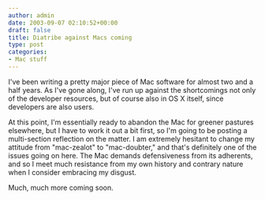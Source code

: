 ```yaml
---
author: admin
date: 2003-09-07 02:10:52+00:00
draft: false
title: Diatribe against Macs coming
type: post
categories:
- Mac stuff
---
```


I've been writing a pretty major piece of Mac software for almost two and a half years. As I've gone along, I've run up against the shortcomings not only of the developer resources, but of course also in OS X itself, since developers are also users.

At this point, I'm essentially ready to abandon the Mac for greener pastures elsewhere, but I have to work it out a bit first, so I'm going to be posting a multi-section reflection on the matter. I am extremely hesitant to change my attitude from "mac-zealot" to "mac-doubter," and that's definitely one of the issues going on here. The Mac demands defensiveness from its adherents, and so I meet much resistance from my own history and contrary nature when I consider embracing my disgust.

Much, much more coming soon.
